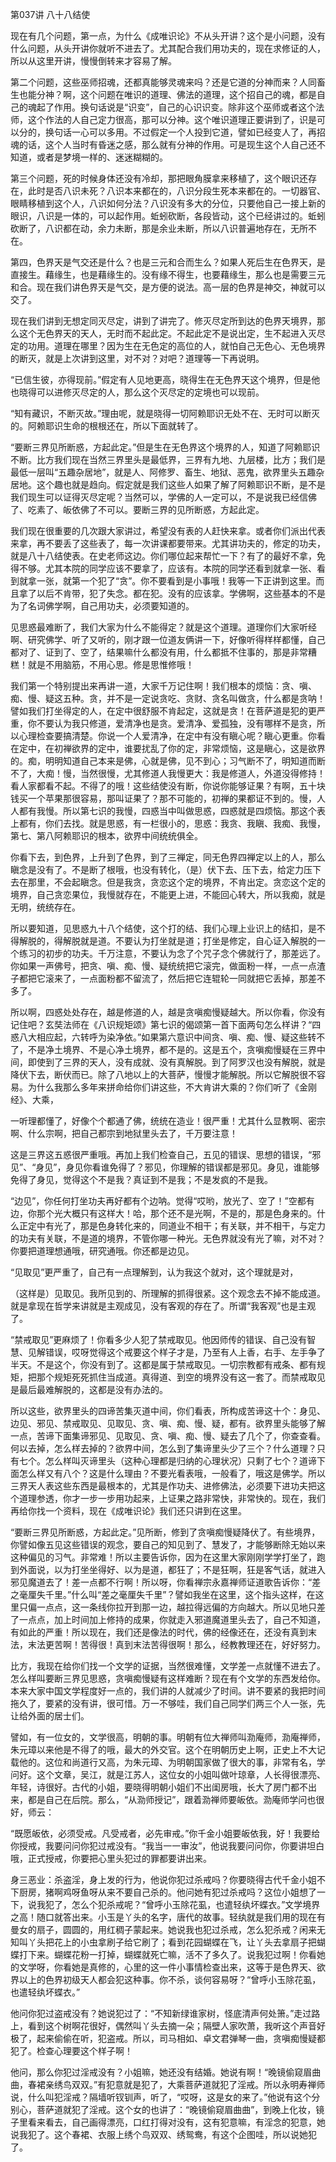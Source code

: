 第037讲 八十八结使

现在有几个问题，第一点，为什么《成唯识论》不从头开讲？这个是小问题，没有什么问题，从头开讲你就听不进去了。尤其配合我们用功夫的，现在求修证的人，所以从这里开讲，慢慢倒转来才容易了解。

第二个问题，这些巫师招魂，还都真能够灵魂来吗？还是它道的分神而来？人同畜生也能分神？啊，这个问题在唯识的道理、佛法的道理，这个招自己的魂，都是自己的魂起了作用。换句话说是“识变”，自己的心识识变。除非这个巫师或者这个法师，这个作法的人自己定力很高，那可以分神。这个唯识道理正要讲到了，识是可以分的，换句话一心可以多用。不过假定一个人投到它道，譬如已经变人了，再招魂的话，这个人当时有昏迷之感，那么就有分神的作用。可是现生这个人自己还不知道，或者是梦境一样的、迷迷糊糊的。

第三个问题，死的时候身体还没有冷却，那把眼角膜拿来移植了，这个眼识还存在，此时是否八识未死？八识本来都在的，八识分段生死本来都在的。一切器官、眼睛移植到这个人，八识如何分法？八识没有多大的分位，只要他自己一接上新的眼识，八识是一体的，可以起作用。蚯蚓砍断，各段皆动，这个已经讲过的。蚯蚓砍断了，八识都在动，余力未断，那是余业未断，所以八识普遍地存在，无所不在。

第四，色界天是气交还是什么？也是三元和合而生么？如果人死后生在色界天，是直接生。藉缘生，也是藉缘生的。没有缘不得生，也要藉缘生，那么也是需要三元和合。现在我们讲色界天是气交，是方便的说法。高一层的色界是神交，神就可以交了。

现在我们讲到无想定同灭尽定，讲到了讲完了。修灭尽定所到达的色界天境界，那么这个无色界天的天人，无时而不起此定。不起此定不是说出定，生不起进入灭尽定的功用。道理在哪里？因为生在无色定的高位的人，就怕自己无色心、无色境界的断灭，就是上次讲到这里，对不对？对吧？道理等一下再说明。

“已信生彼，亦得现前。”假定有人见地更高，晓得生在无色界天这个境界，但是他也晓得可以进修灭尽定的人，那么这个灭尽定的定境也可以现前。

“知有藏识，不断灭故。”理由呢，就是晓得一切阿赖耶识无处不在、无时可以断灭的。阿赖耶识生命的根根还在，所以下面就转了。

“要断三界见所断惑，方起此定。”但是生在无色界这个境界的人，知道了阿赖耶识不断。比方我们现在当然三界里头是最低界，三界有九地、九层楼，比方；我们是最低一层叫“五趣杂居地”，就是人、阿修罗、畜生、地狱、恶鬼，欲界里头五趣杂居地。这个趣也就是趋向。假定就是我们这些人如果了解了阿赖耶识不断，是不是我们现生可以证得灭尽定呢？当然可以，学佛的人一定可以，不是说我已经信佛了、吃素了、皈依佛了不可以。要断三界的见所断惑，方起此定。

我们现在很重要的几次跟大家讲过，希望没有表的人赶快来拿。或者你们派出代表来拿，再不要丢了这些表了，每一次讲课都要带来。尤其讲功夫的，修定的功夫，就是八十八结使表。在史老师这边。你们哪位起来帮忙一下？有了的最好不拿，免得不够。尤其本院的同学应该不要拿了，应该有。本院的同学还看到就拿一张、看到就拿一张，就第一个犯了“贪”。你不要看到是小事哦！我等一下正讲到这里。而且拿了以后不肯带，犯了失念。都在犯。没有的应该拿。学佛啊，这些基本的不是为了名词佛学啊，自己用功夫，必须要知道的。

见思惑最难断了，我们大家为什么不能得定？就是这个道理。道理你们大家听经啊、研究佛学、听了又听的，刚才跟一位道友俩讲一下，好像听得样样都懂，自己都对了、证到了、空了，结果嘛什么都没有用，什么都抵不住事的，那是非常糟糕！就是不用脑筋，不用心思。修是思惟修哦！

我们第一个特别提出来再讲一道，大家千万记住啊！我们根本的烦恼：贪、嗔、痴、慢、疑这五种。贪，并不是一定说贪吃、贪财、贪名叫做贪，什么都是贪呐！譬如我们打坐得定的人，在定中很舒服不肯起定，这就是贪！在菩萨道是犯的更严重，你不要认为我只修道，爱清净也是贪。爱清净、爱孤独，没有哪样不是贪，所以心理检查要搞清楚。你说一个人爱清净，在定中有没有瞋心呢？瞋心更重。你看在定中，在初禅欲界的定中，谁要扰乱了你的定，非常烦恼，这是瞋心，这是欲界的。痴，明明知道自己本来是佛，心就是佛，见不到心；习气断不了，明知道而断不了，大痴！慢，当然很慢，尤其修道人我慢更大：我是修道人，外道没得修持！看人家都看不起。不得了的哦！这些结使没有断，你说你能够证果？有啊，五十块钱买一个苹果那很容易，那叫证果了？那不可能的，初禅的果都证不到的。慢，人人都有我慢。所以第七识的我慢，四惑当中叫做思惑，四惑就是四烦恼。那这个表上都有，你们去找。就是思惑，有一栏很小的，思惑：我贪、我瞋、我痴、我慢，第七、第八阿赖耶识的根本，欲界中间统统俱全。

你看下去，到色界，上升到了色界，到了三禅定，同无色界四禅定以上的人，那么瞋念是没有了。不是断了根哦，也没有转化，（是）伏下去、压下去，给定力压下去在那里，不会起瞋念。但是我贪，贪恋这个定的境界，不肯出定。贪恋这个定的境界，自己贪恋果位，我慢就存在，不能更上进，不能回心转大，所以我痴，就是无明，统统存在。

所以要知道，见思惑九十八个结使，这个打的结、我们心理上业识上的结扣，是不得解脱的，得解脱就是道。不要认为打坐就是道；打坐是修定，自心证入解脱的一个练习的初步的功夫。千万注意，不要认为念了个咒子念个佛就行了，那差远了。你如果一声佛号，把贪、嗔、痴、慢、疑统统把它滚完，做面粉一样，一点一点渣子都把它滚来了，一点面粉都不留流了，然后把它连辊轮一同就把它丢掉，那差不多了。

所以啊，四惑处处存在，越是修道的人，越是贪嗔痴慢疑越大。所以你看，你没有记住吧？玄奘法师在《八识规矩颂》第七识的偈颂第一首下面两句怎么样讲？“四惑八大相应起，六转呼为染净依。”如果第六意识中间贪、嗔、痴、慢、疑这些转不了，不是净土境界、不是心净土境界，都不是的。这是五个，贪嗔痴慢疑在三界中间，即使到了三界的天人，没有成就、没有真解脱。到了阿罗汉也没有解脱，就是降伏下去，断伏而已。除了八地以上的大菩萨，慢慢才能解脱。所以它解脱很不容易。为什么我那么多年来拼命给你们讲这些，不大肯讲大乘的？你们听了《金刚经》、大乘，

一听理都懂了，好像个个都通了佛，统统在造业！很严重！尤其什么显教啊、密宗啊、什么宗啊，把自己都宗到地狱里头去了，千万要注意！

这是三界这五惑很严重哦。再加上我们检查自己，五见的错误、思想的错误，“邪见”、“身见”，身见你看谁免得了？邪见，你理解的错误都是邪见。身见，谁能够免得了身见，觉得这个不是我？真证到不是我；不是发疯的不是我。

“边见”，你任何打坐功夫再好都有个边呐。觉得“哎哟，放光了、空了！”空都有边，你那个光大概只有这样大！哈，那个还不是光啊，不是的，那是色身来的。什么正定中有光了，那是色身转化来的，同道业不相干；有关联，并不相干，与定力的功夫有关联，不是道的境界，不管你哪一种光。无色界就没有光了嘛，对不对？你要把道理想通哦，研究通哦。你还都是边见。

“见取见”更严重了，自己有一点理解到，认为我这个就对，这个理就是对，

（这样是）见取见。我所见到的、所理解的抓得很紧。这个观念去不掉不能成道。就是拿现在哲学来讲就是主观成见，没有客观的存在了。所谓“我客观”也是主观了。

“禁戒取见”更麻烦了！你看多少人犯了禁戒取见。他因师传的错误、自己没有智慧、见解错误，哎呀觉得这个戒要这个样子才是，乃至有人上香，右手、左手争了半天。不是这个，你没有到了。这都是属于禁戒取见。一切宗教都有戒条、都有规矩，把那个规矩死死抓住当成道。真得道、到空的境界没有这一套了。而禁戒取见是最后最难解脱的，这都是没有办法的。

所以这些，欲界里头的四谛苦集灭道中间，你们看表，所构成苦谛这十个：身见、边见、邪见、禁戒取见、见取见、贪、嗔、痴、慢、疑，都有。欲界里头能够了解一点，苦谛下面集谛邪见、见取见、贪、嗔、痴、慢、疑去了几个了，你查查看。何以去掉，怎么样去掉的？欲界中间，怎么到了集谛里头少了三个？什么道理？只有七个。怎么样叫灭谛里头（这种心理都是归纳的心理状况）只剩了七个？道谛下面怎么样又有八个？这是什么理由？不要光看表哦，一般看了，哦这是佛学。所以三界天人表这些东西是最根本的，尤其是作功夫、进修佛法，必须要下进功夫把这个道理参透，你才一步一步用功起来，上证果之路非常快，非常快的。现在，我们再给你找一个资料，现在《成唯识论》我们还只讲到在这里。

“要断三界见所断惑，方起此定。”见所断，修到了贪嗔痴慢疑降伏了。有些境界，你譬如像五见这些错误的观念，要自己的知见到了、慧发了，才能够断除无始以来这种偏见的习气。非常难！所以主要告诉你，因为在这里大家刚刚学学打坐了，跑到外面说，以为打坐坐得好、以为是道，都狂了；不是狂啊，狂是客气话，就进入邪见魔道去了！差一点都不行啊！所以呀，你看禅宗永嘉禅师证道歌告诉你：“差之毫厘失千里。”什么叫“差之毫厘失千里”？譬如我坐在这里，这个指头这样，在这里只偏一点点，这一条线你拉开到那一边，越拉得远偏的方向越大。所以见地只差了一点点，加上时间加上修持的成果，你就走入邪道魔道里头去了，自己不知道，有如此的严重！所以现在，我们还是像法的时代，佛的经像还在，还没有真到末法，末法更苦啊！苦得很！真到末法苦得很啊！那么，经教教理还在，好好努力。

比方，我现在给你们找一个文学的证据，当然很难懂，文学差一点就懂不进去了。怎么样叫要断三界见思惑，贪嗔痴慢疑有这样难断？现在有个文学的东西发给你。本来大家中国文学程度好一点的，我们讲的人就减少了时间。讲不要紧的我把时间拖久了，要紧的没有讲，很可惜。万一不够哇，我们自己同学们两三个人一张，先让给外面的居士们。

譬如，有一位女的，文学很高，明朝的事。明朝有位大禅师叫泐庵师，泐庵禅师，朱元璋以来他是不得了的哦，最大的外交官。这个在明朝历史上啊，正史上不大记载他的。这位和尚道行又高，为朱元璋、为明朝国家做了很大的事，非常有名，学问好。这个文章，吴江，就是江苏人，这位女的小姐叫做叶琼章，人长得很漂亮、年轻，诗很好。古代的小姐，要晓得明朝小姐们不出闺房哦，长大了房门都不出来，都是自己在后院。那么，“从泐师授记”，跟着泐禅师要皈依。泐庵师学问也很好，师云：

“既愿皈依，必须受戒。凡受戒者，必先审戒。”你千金小姐要皈依我，好！我要给你授戒，我要问问你犯过戒没有。“我当一一审汝”，他说我要问问你，你要讲坦白哦，正式授戒，你要把心里头犯过的罪都要讲出来。

身三恶业：杀盗淫，身上发的行为，他说你犯过杀戒吗？你要晓得古代千金小姐不下厨房，猪啊鸡呀鱼呀从来不要自己杀的。他问她有犯过杀戒吗？这位小姐想了一下，说我犯了，怎么个犯杀戒呢？“曾呼小玉除花虱，也遣轻纨坏蝶衣。”文学境界之高！随口就答出来。小玉是丫头的名字，唐代的故事。轻纨就是我们用的现在有曼女的扇子，圆圆的，用红稠子蒙起来。她说我也犯过杀戒，怎么犯杀戒？闲来无知叫丫头把花上的小虫拿刷子给它刷了；看到花园蝴蝶在飞，让丫头去拿扇子把蝴蝶打下来。蝴蝶花粉一打掉，蝴蝶就死亡嘛，活不了多久了。说我犯过啊！你看她的文学呀，你看她是真修的，心里的这一件小事情检查出来，这等于是色界天、欲界以上的色界初级天人都会犯这种事。你不杀，谈何容易呀？“曾呼小玉除花虱，也遣轻纨坏蝶衣。”

他问你犯过盗戒没有？她说犯过了：“不知新绿谁家树，怪底清声何处箫。”走过路上，看到这个树啊花很好，偶然叫丫头去摘一朵；隔壁人家吹萧，我听这个声音好极了，起来偷偷在听，犯盗戒。所以，司马相如、卓文君弹琴一曲，贪嗔痴慢疑都犯了。检查心理要这个样子啊！

他问，那么你犯过淫戒没有？小姐嘛，她还没有结婚。她说有啊！“晚镜偷窥眉曲曲，春裙亲绣鸟双双。”有犯意就是犯了，大乘菩萨道就犯了淫戒。所以永明寿禅师说，什么叫犯淫戒？隔墙听钗钏声，听了，“哎呀，这是女的来了。”他说有这个分别心，菩萨道就犯了淫戒。这个女的也讲了：“晚镜偷窥眉曲曲”，到晚上化妆，镜子里看来看去，自己画得漂亮，口红打得对没有，这有犯意嘛，有淫念的犯意，她说我犯了。这个春裙、衣服上绣个鸟双双、绣鸳鸯，有这个企图哇，所以说她犯了。